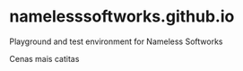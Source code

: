 # namelesssoftworks.github.io
Playground and test environment for Nameless Softworks

Cenas mais catitas
